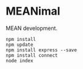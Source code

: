 # MEANimal
MEAN development.


~~~~
npm install
npm update
npm install express --save
npm install connect
node index
~~~~
